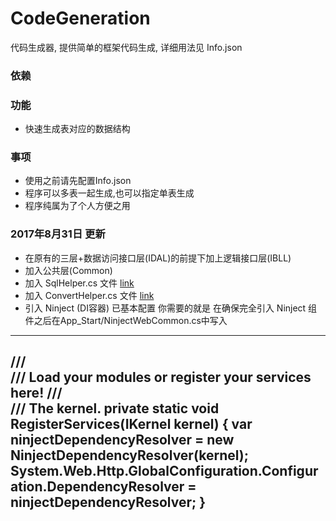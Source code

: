 # CodeGeneration
代码生成器, 提供简单的框架代码生成, 详细用法见 Info.json

### 依赖

### 功能
- 快速生成表对应的数据结构

### 事项
- 使用之前请先配置Info.json
- 程序可以多表一起生成,也可以指定单表生成
- 程序纯属为了个人方便之用

### 2017年8月31日 更新
- 在原有的三层+数据访问接口层(IDAL)的前提下加上逻辑接口层(IBLL)
- 加入公共层(Common) 
- 加入 SqlHelper.cs 文件 [link](https://github.com/sc1994/SqlHelper)
- 加入 ConvertHelper.cs 文件 [link](https://github.com/sc1994/ConverHelper)
- 引入 Ninject (DI容器) 已基本配置 你需要的就是 在确保完全引入 Ninject 组件之后在App_Start/NinjectWebCommon.cs中写入
---
/// <summary>
/// Load your modules or register your services here!
/// </summary>
/// <param name="kernel">The kernel.</param>
private static void RegisterServices(IKernel kernel)
{
    var ninjectDependencyResolver = new NinjectDependencyResolver(kernel); 
    System.Web.Http.GlobalConfiguration.Configuration.DependencyResolver = ninjectDependencyResolver;
}
- 
